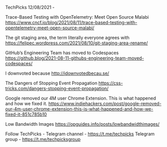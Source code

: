 TechPicks 12/08/2021 -

Trace-Based Testing with OpenTelemetry: Meet Open Source Malabi
https://www.cncf.io/blog/2021/08/11/trace-based-testing-with-opentelemetry-meet-open-source-malabi/

The git staging area, the term literally everyone agrees with
https://felipec.wordpress.com/2021/08/10/git-staging-area-rename/

GitHub’s Engineering Team has moved to Codespaces
https://github.blog/2021-08-11-githubs-engineering-team-moved-codespaces/

I downvoted because
http://idownvotedbecau.se/

The Dangers of Stopping Event Propagation
https://css-tricks.com/dangers-stopping-event-propagation/

Google removed our 4M user Chrome Extension. This is what happened and how we fixed it.
https://www.indiehackers.com/post/google-removed-our-4m-user-chrome-extension-this-is-what-happened-and-how-we-fixed-it-851c785b10

Low Bandwidth Images
https://opguides.info/posts/lowbandwidthimages/

Follow TechPicks -
Telegram channel - https://t.me/techpicks
Telegram group - https://t.me/techpicksgroup